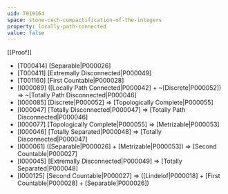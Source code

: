 ```yaml
---
uid: T019164
space: stone-cech-compactification-of-the-integers
property: locally-path-connected
value: false
---
```

[[Proof]]

* [T000414] [Separable|P000026]
* [T000411] [Extremally Disconnected|P000049]
* [T001160] [First Countable|P000028]
* [I000089] ([Locally Path Connected|P000042] + ~[Discrete|P000052]) => ~[Totally Path Disconnected|P000046]
* [I000085] [Discrete|P000052] => [Topologically Complete|P000055]
* [I000047] [Totally Disconnected|P000047] => [Totally Path Disconnected|P000046]
* [I000077] [Topologically Complete|P000055] => [Metrizable|P000053]
* [I000046] [Totally Separated|P000048] => [Totally Disconnected|P000047]
* [I000061] ([Separable|P000026] + [Metrizable|P000053]) => [Second Countable|P000027]
* [I000045] [Extremally Disconnected|P000049] => [Totally Separated|P000048]
* [I000125] [Second Countable|P000027] => ([Lindelof|P000018] + [First Countable|P000028] + [Separable|P000026])

